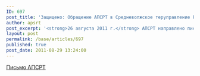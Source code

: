 ```yaml
---
ID: 697
post_title: 'Защищено: Обращение АПСРТ в Средневолжское теруправление Росрыболовства'
author: apsrt
post_excerpt: '<strong>26 августа 2011 г.</strong> АПСРТ направлено письмо за № 2-04/205 в Средневолжское теруправление Росрыболовства о неправомочности ежегодных согласований при осуществлении добычи НСМ.'
layout: post
permalink: /base/articles/697
published: true
post_date: 2011-08-29 13:24:00
---
```

<a href="http://www.apsrt.ru/docs/2-04-205.doc">Письмо АПСРТ</a>
